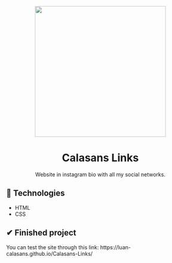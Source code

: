 <div align="center">
  <img src="https://user-images.githubusercontent.com/69552520/205199754-7bd1e889-6992-41b7-9f46-5c2e8a2d9724.png" width="350px">
  <h1>Calasans Links</h1>
  <p>Website in instagram bio with all my social networks.</p>
</p>
</div>

<h2>🚀 Technologies</h2>
<ul>
  <li>HTML</li>
  <li>CSS</li>
</ul>

<h2>✔ Finished project</h2>
<p>You can test the site through this link: https://luan-calasans.github.io/Calasans-Links/</p>
